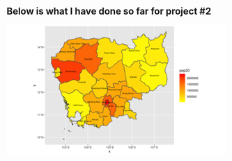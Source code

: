 ## Below is what I have done so far for project #2
![](https://raw.githubusercontent.com/dloumeau/data100repository/main/KHM_pop20.png)
